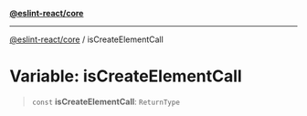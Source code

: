 [**@eslint-react/core**](../README.md)

***

[@eslint-react/core](../README.md) / isCreateElementCall

# Variable: isCreateElementCall

> `const` **isCreateElementCall**: `ReturnType`
